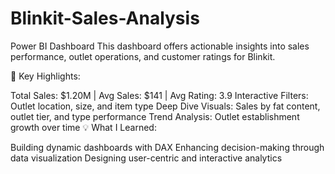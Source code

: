 # Blinkit-Sales-Analysis
Power BI  Dashboard
This dashboard offers actionable insights into sales performance, outlet operations, and customer ratings for Blinkit.

🎯 Key Highlights:

Total Sales: $1.20M | Avg Sales: $141 | Avg Rating: 3.9
Interactive Filters: Outlet location, size, and item type
Deep Dive Visuals: Sales by fat content, outlet tier, and type performance
Trend Analysis: Outlet establishment growth over time
💡 What I Learned:

Building dynamic dashboards with DAX
Enhancing decision-making through data visualization
Designing user-centric and interactive analytics
